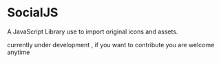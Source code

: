 # SocialJS
A JavaScript Library use to import original icons and assets.

currently under development , if you want to contribute you are welcome anytime

